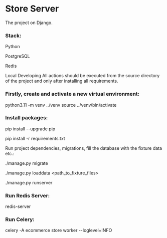<h1>Store Server</h1>
The project on Django.

<h3>Stack:</h3>

Python

PostgreSQL

Redis


Local Developing
All actions should be executed from the source directory of the project and only after installing all requirements.

<h3>Firstly, create and activate a new virtual environment:</h3>

python3.11 -m venv ../venv
source ../venv/bin/activate
<h3>Install packages:</h3>

pip install --upgrade pip

pip install -r requirements.txt

Run project dependencies, migrations, fill the database with the fixture data etc.:


./manage.py migrate

./manage.py loaddata <path_to_fixture_files>

./manage.py runserver

<h3>Run Redis Server:</h3>

redis-server

<h3>Run Celery:</h3>

celery -A ecommerce store worker --loglevel=INFO
